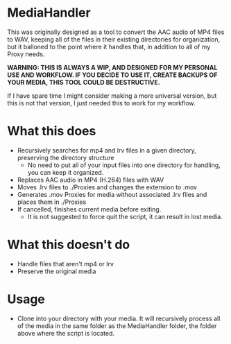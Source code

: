 # MediaHandler
This was originally designed as a tool to convert the AAC audio of MP4 files to WAV, keeping all of the files in their existing directories for organization, but it balloned to the point where it handles that, in addition to all of my Proxy needs.

**WARNING: THIS IS ALWAYS A WIP, AND DESIGNED FOR MY PERSONAL USE AND WORKFLOW. IF YOU DECIDE TO USE IT, CREATE BACKUPS OF YOUR MEDIA, THIS TOOL COULD BE DESTRUCTIVE.**

If I have spare time I might consider making a more universal version, but this is not that version, I just needed this to work for my workflow.

# What this does
* Recursively searches for mp4 and lrv files in a given directory, preserving the directory structure
  * No need to put all of your input files into one directory for handling, you can keep it organized.
* Replaces AAC audio in MP4 (H.264) files with WAV
* Moves .lrv files to ./Proxies and changes the extension to .mov
* Generates .mov Proxies for media without associated .lrv files and places them in ./Proxies
* If cancelled, finishes current media before exiting.
  * It is not suggested to force quit the script, it can result in lost media.

# What this doesn't do
* Handle files that aren't mp4 or lrv
* Preserve the original media

# Usage
* Clone into your directory with your media. It will recursively process all of the media in the same folder as the MediaHandler folder, the folder above where the script is located.
